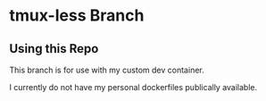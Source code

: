 # tmux-less Branch

## Using this Repo
This branch is for use with my custom dev container.

I currently do not have my personal dockerfiles publically available.

